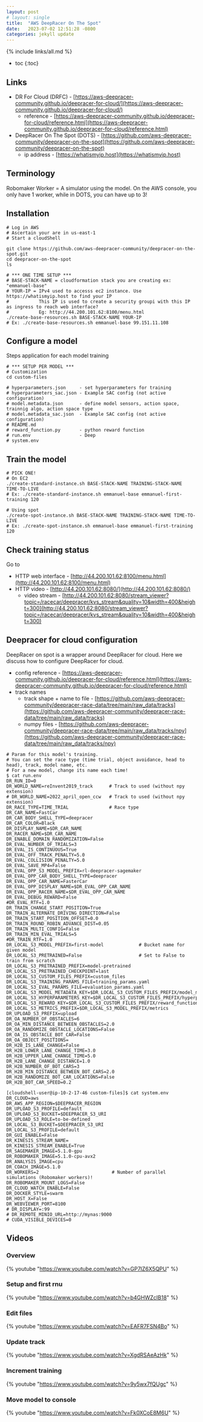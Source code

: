 ```yaml
---
layout: post
# layout: single
title:  "AWS DeepRacer On The Spot"
date:   2023-07-02 12:51:28 -0800
categories: jekyll update
---
```


{% include links/all.md %}

* toc
{:toc}


## Links

 * DR For Cloud (DRFC) - [https://aws-deepracer-community.github.io/deepracer-for-cloud/](https://aws-deepracer-community.github.io/deepracer-for-cloud/)
   * reference - [https://aws-deepracer-community.github.io/deepracer-for-cloud/reference.html](https://aws-deepracer-community.github.io/deepracer-for-cloud/reference.html)
 * DeepRacer On The Spot (DOTS) - [https://github.com/aws-deepracer-community/deepracer-on-the-spot](https://github.com/aws-deepracer-community/deepracer-on-the-spot)
   * ip address - [https://whatismyip.host](https://whatismyip.host)

## Terminology

 Robomaker Worker = A simulator using the model. On the AWS console, you only have 1 worker, while in DOTS, you can have up to 3!

## Installation

 ```
# Log in AWS
# Ascertain your are in us-east-1
# Start a cloudShell

git clone https://github.com/aws-deepracer-community/deepracer-on-the-spot.git
cd deepracer-on-the-spot
ls

# *** ONE TIME SETUP ***
# BASE-STACK-NAME = cloudformation stack you are creating ex: "emmanuel-base"
# YOUR-IP = IPv4 used to accesss ec2 instance. Use https://whatismyip.host to find your IP
#           This IP is used to create a security groupi with this IP as ingress to reach web interface?
#           Eg: http://44.200.101.62:8100/menu.html
./create-base-resources.sh BASE-STACK-NAME YOUR-IP
# Ex: ./create-base-resources.sh emmanuel-base 99.151.11.108
 ```

## Configure a model

 Steps application for each model training
 ```
# *** SETUP PER MODEL ***
# Customization
cd custom-files

# hyperparameters.json     - set hyperparameters for training
# hyperparameters_sac.json - Example SAC config (not active configuration)
# model.metadata.json      - define model sensors, action space, trainnig algo, action space type
# model.metadata_sac.json  - Example SAC config (not active configuration)
# README.md
# reward_function.py       - python reward function 
# run.env                  - Deep 
# system.env      

 ```

## Train the model

 ```
# PICK ONE!
# On EC2
./create-standard-instance.sh BASE-STACK-NAME TRAINING-STACK-NAME TIME-TO-LIVE
# Ex: ./create-standard-instance.sh emmanuel-base emmanuel-first-training 120

# Using spot
./create-spot-instance.sh BASE-STACK-NAME TRAINING-STACK-NAME TIME-TO-LIVE
# Ex: ./create-spot-instance.sh emmanuel-base emmanuel-first-training 120
 ```

## Check training status

 Go to 
 * HTTP web interface - [http://44.200.101.62:8100/menu.html](http://44.200.101.62:8100/menu.html)
 * HTTP video - [http://44.200.101.62:8080/](http://44.200.101.62:8080/)
   * video stream - [http://44.200.101.62:8080/stream_viewer?topic=/racecar/deepracer/kvs_stream&quality=10&width=400&height=300](http://44.200.101.62:8080/stream_viewer?topic=/racecar/deepracer/kvs_stream&quality=10&width=400&height=300)


## Deepracer for cloud configuration

 DeepRacer on spot is a wrapper around DeepRacer for cloud. Here we discuss how to configure DeepRacer for cloud.

 * config reference - [https://aws-deepracer-community.github.io/deepracer-for-cloud/reference.html](https://aws-deepracer-community.github.io/deepracer-for-cloud/reference.html)
 * track names 
   * track shape + name to file - [https://github.com/aws-deepracer-community/deepracer-race-data/tree/main/raw_data/tracks](https://github.com/aws-deepracer-community/deepracer-race-data/tree/main/raw_data/tracks)
   * numpy files - [https://github.com/aws-deepracer-community/deepracer-race-data/tree/main/raw_data/tracks/npy](https://github.com/aws-deepracer-community/deepracer-race-data/tree/main/raw_data/tracks/npy)

 ```
# Param for this model's training.
# You can set the race type (time trial, object avoidance, head to head), track, model name, etc.
# For a new model, change its name each time!
$ cat run.env 
DR_RUN_ID=0
DR_WORLD_NAME=reInvent2019_track      # Track to used (without npy extension)
# DR_WORLD_NAME=2022_april_open_ccw   # Track to used (without npy extension)
DR_RACE_TYPE=TIME_TRIAL               # Race type
DR_CAR_NAME=FastCar
DR_CAR_BODY_SHELL_TYPE=deepracer
DR_CAR_COLOR=Black
DR_DISPLAY_NAME=$DR_CAR_NAME
DR_RACER_NAME=$DR_CAR_NAME
DR_ENABLE_DOMAIN_RANDOMIZATION=False
DR_EVAL_NUMBER_OF_TRIALS=3
DR_EVAL_IS_CONTINUOUS=True
DR_EVAL_OFF_TRACK_PENALTY=5.0
DR_EVAL_COLLISION_PENALTY=5.0
DR_EVAL_SAVE_MP4=False
DR_EVAL_OPP_S3_MODEL_PREFIX=rl-deepracer-sagemaker
DR_EVAL_OPP_CAR_BODY_SHELL_TYPE=deepracer
DR_EVAL_OPP_CAR_NAME=FasterCar
DR_EVAL_OPP_DISPLAY_NAME=$DR_EVAL_OPP_CAR_NAME
DR_EVAL_OPP_RACER_NAME=$DR_EVAL_OPP_CAR_NAME
DR_EVAL_DEBUG_REWARD=False
#DR_EVAL_RTF=1.0
DR_TRAIN_CHANGE_START_POSITION=True
DR_TRAIN_ALTERNATE_DRIVING_DIRECTION=False
DR_TRAIN_START_POSITION_OFFSET=0.0
DR_TRAIN_ROUND_ROBIN_ADVANCE_DIST=0.05
DR_TRAIN_MULTI_CONFIG=False
DR_TRAIN_MIN_EVAL_TRIALS=5
#DR_TRAIN_RTF=1.0
DR_LOCAL_S3_MODEL_PREFIX=first-model             # Bucket name for given model
DR_LOCAL_S3_PRETRAINED=False                     # Set to False to train from scratch
DR_LOCAL_S3_PRETRAINED_PREFIX=model-pretrained
DR_LOCAL_S3_PRETRAINED_CHECKPOINT=last
DR_LOCAL_S3_CUSTOM_FILES_PREFIX=custom_files
DR_LOCAL_S3_TRAINING_PARAMS_FILE=training_params.yaml
DR_LOCAL_S3_EVAL_PARAMS_FILE=evaluation_params.yaml
DR_LOCAL_S3_MODEL_METADATA_KEY=$DR_LOCAL_S3_CUSTOM_FILES_PREFIX/model_metadata.json
DR_LOCAL_S3_HYPERPARAMETERS_KEY=$DR_LOCAL_S3_CUSTOM_FILES_PREFIX/hyperparameters.json
DR_LOCAL_S3_REWARD_KEY=$DR_LOCAL_S3_CUSTOM_FILES_PREFIX/reward_function.py
DR_LOCAL_S3_METRICS_PREFIX=$DR_LOCAL_S3_MODEL_PREFIX/metrics
DR_UPLOAD_S3_PREFIX=upload
DR_OA_NUMBER_OF_OBSTACLES=6
DR_OA_MIN_DISTANCE_BETWEEN_OBSTACLES=2.0
DR_OA_RANDOMIZE_OBSTACLE_LOCATIONS=False
DR_OA_IS_OBSTACLE_BOT_CAR=False
DR_OA_OBJECT_POSITIONS=
DR_H2B_IS_LANE_CHANGE=False
DR_H2B_LOWER_LANE_CHANGE_TIME=3.0
DR_H2B_UPPER_LANE_CHANGE_TIME=5.0
DR_H2B_LANE_CHANGE_DISTANCE=1.0
DR_H2B_NUMBER_OF_BOT_CARS=3
DR_H2B_MIN_DISTANCE_BETWEEN_BOT_CARS=2.0
DR_H2B_RANDOMIZE_BOT_CAR_LOCATIONS=False
DR_H2B_BOT_CAR_SPEED=0.2

[cloudshell-user@ip-10-2-17-46 custom-files]$ cat system.env
DR_CLOUD=aws
DR_AWS_APP_REGION=$DEEPRACER_REGION
DR_UPLOAD_S3_PROFILE=default
DR_UPLOAD_S3_BUCKET=$DEEPRACER_S3_URI
DR_UPLOAD_S3_ROLE=to-be-defined
DR_LOCAL_S3_BUCKET=$DEEPRACER_S3_URI
DR_LOCAL_S3_PROFILE=default
DR_GUI_ENABLE=False
DR_KINESIS_STREAM_NAME=
DR_KINESIS_STREAM_ENABLE=True
DR_SAGEMAKER_IMAGE=5.1.0-gpu
DR_ROBOMAKER_IMAGE=5.1.0-cpu-avx2
DR_ANALYSIS_IMAGE=cpu
DR_COACH_IMAGE=5.1.0
DR_WORKERS=2                           # Number of parallel simulations (Robomaker workers)!
DR_ROBOMAKER_MOUNT_LOGS=False
DR_CLOUD_WATCH_ENABLE=False
DR_DOCKER_STYLE=swarm
DR_HOST_X=False
DR_WEBVIEWER_PORT=8100
# DR_DISPLAY=:99
# DR_REMOTE_MINIO_URL=http://mynas:9000
# CUDA_VISIBLE_DEVICES=0
 ```

## Videos

### Overview

 {% youtube "https://www.youtube.com/watch?v=GP7IZ6X5QPU" %}

### Setup and first rnu

 {% youtube "https://www.youtube.com/watch?v=b4GHWZcIB18" %}

### Edit files

 {% youtube "https://www.youtube.com/watch?v=EAFR7FSN4Bo" %}

### Update track

 {% youtube "https://www.youtube.com/watch?v=XgdRSAeAzHk" %}

### Increment training

 {% youtube "https://www.youtube.com/watch?v=9y5wx7fQUgc" %}

### Move model to console

 {% youtube "https://www.youtube.com/watch?v=Fk0XCoE8M6U" %}
